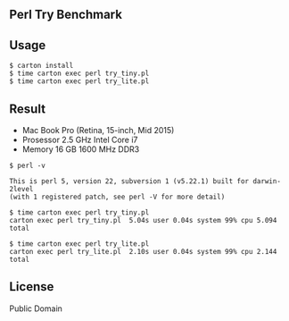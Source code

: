Perl Try Benchmark
------------------

## Usage

```
$ carton install
$ time carton exec perl try_tiny.pl
$ time carton exec perl try_lite.pl
```

## Result

- Mac Book Pro (Retina, 15-inch, Mid 2015)
- Prosessor 2.5 GHz Intel Core i7
- Memory 16 GB 1600 MHz DDR3

```
$ perl -v

This is perl 5, version 22, subversion 1 (v5.22.1) built for darwin-2level
(with 1 registered patch, see perl -V for more detail)

$ time carton exec perl try_tiny.pl
carton exec perl try_tiny.pl  5.04s user 0.04s system 99% cpu 5.094 total

$ time carton exec perl try_lite.pl
carton exec perl try_lite.pl  2.10s user 0.04s system 99% cpu 2.144 total
```

## License
Public Domain
